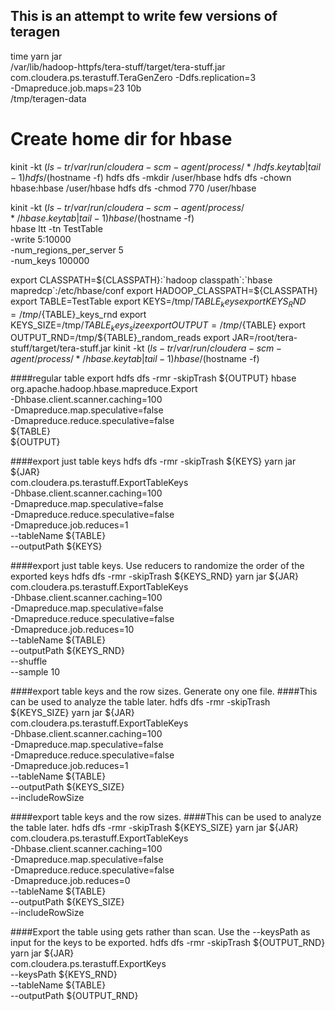 ## This is an attempt to write few versions of teragen


time yarn jar \
/var/lib/hadoop-httpfs/tera-stuff/target/tera-stuff.jar \
com.cloudera.ps.terastuff.TeraGenZero -Ddfs.replication=3 \
-Dmapreduce.job.maps=23 10b \
/tmp/teragen-data


# Create home dir for hbase
kinit -kt $(ls -tr /var/run/cloudera-scm-agent/process/*/hdfs.keytab|tail -1) hdfs/$(hostname -f)
hdfs dfs -mkdir /user/hbase
hdfs dfs -chown hbase:hbase /user/hbase
hdfs dfs -chmod 770 /user/hbase

kinit -kt $(ls -tr /var/run/cloudera-scm-agent/process/*/hbase.keytab|tail -1) hbase/$(hostname -f)  
hbase ltt -tn TestTable \
          -write 5:10000 \
          -num_regions_per_server 5\
          -num_keys 100000


export CLASSPATH=${CLASSPATH}:`hadoop classpath`:`hbase mapredcp`:/etc/hbase/conf
export HADOOP_CLASSPATH=${CLASSPATH}
export TABLE=TestTable
export KEYS=/tmp/${TABLE}_keys
export KEYS_RND=/tmp/${TABLE}_keys_rnd
export KEYS_SIZE=/tmp/${TABLE}_keys_size
export OUTPUT=/tmp/${TABLE}
export OUTPUT_RND=/tmp/${TABLE}_random_reads
export JAR=/root/tera-stuff/target/tera-stuff.jar
kinit -kt $(ls -tr /var/run/cloudera-scm-agent/process/*/hbase.keytab|tail -1) hbase/$(hostname -f)          


####regular table export
hdfs dfs -rmr -skipTrash ${OUTPUT}
hbase org.apache.hadoop.hbase.mapreduce.Export \
   -Dhbase.client.scanner.caching=100 \
   -Dmapreduce.map.speculative=false \
   -Dmapreduce.reduce.speculative=false \
   ${TABLE} \
   ${OUTPUT}

####export just table keys
hdfs dfs -rmr -skipTrash ${KEYS}
yarn jar ${JAR} \
   com.cloudera.ps.terastuff.ExportTableKeys \
   -Dhbase.client.scanner.caching=100 \
   -Dmapreduce.map.speculative=false \
   -Dmapreduce.reduce.speculative=false \
   -Dmapreduce.job.reduces=1 \
    --tableName ${TABLE} \
    --outputPath ${KEYS}   

####export just table keys. Use reducers to randomize the order of the exported keys
hdfs dfs -rmr -skipTrash ${KEYS_RND}
yarn jar ${JAR} \
   com.cloudera.ps.terastuff.ExportTableKeys \
   -Dhbase.client.scanner.caching=100 \
   -Dmapreduce.map.speculative=false \
   -Dmapreduce.reduce.speculative=false \
   -Dmapreduce.job.reduces=10 \
    --tableName ${TABLE} \
    --outputPath ${KEYS_RND} \
    --shuffle \
    --sample 10

####export table keys and the row sizes. Generate ony one file. 
####This can be used to analyze the table later.
hdfs dfs -rmr -skipTrash ${KEYS_SIZE}
yarn jar ${JAR} \
   com.cloudera.ps.terastuff.ExportTableKeys \
   -Dhbase.client.scanner.caching=100 \
   -Dmapreduce.map.speculative=false \
   -Dmapreduce.reduce.speculative=false \
   -Dmapreduce.job.reduces=1 \
    --tableName ${TABLE} \
    --outputPath ${KEYS_SIZE} \
    --includeRowSize


####export table keys and the row sizes.
####This can be used to analyze the table later.
hdfs dfs -rmr -skipTrash ${KEYS_SIZE}
yarn jar ${JAR} \
   com.cloudera.ps.terastuff.ExportTableKeys \
   -Dhbase.client.scanner.caching=100 \
   -Dmapreduce.map.speculative=false \
   -Dmapreduce.reduce.speculative=false \
   -Dmapreduce.job.reduces=0 \
    --tableName ${TABLE} \
    --outputPath ${KEYS_SIZE} \
    --includeRowSize

####Export the table using gets rather than scan. Use the --keysPath as input for the keys to be exported.
hdfs dfs -rmr -skipTrash ${OUTPUT_RND}
yarn jar ${JAR} \
   com.cloudera.ps.terastuff.ExportKeys \
   --keysPath ${KEYS_RND} \
   --tableName ${TABLE} \
   --outputPath ${OUTPUT_RND} 

   
